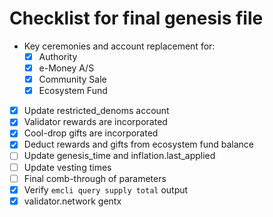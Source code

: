 # Checklist for final genesis file

* Key ceremonies and account replacement for:
  * [x] Authority
  * [x] e-Money A/S
  * [x] Community Sale
  * [x] Ecosystem Fund
* [x] Update restricted_denoms account
* [x] Validator rewards are incorporated
* [x] Cool-drop gifts are incorporated
* [x] Deduct rewards and gifts from ecosystem fund balance
* [ ] Update genesis_time and inflation.last_applied
* [ ] Update vesting times
* [ ] Final comb-through of parameters
* [x] Verify `emcli query supply total` output
* [x] validator.network gentx
